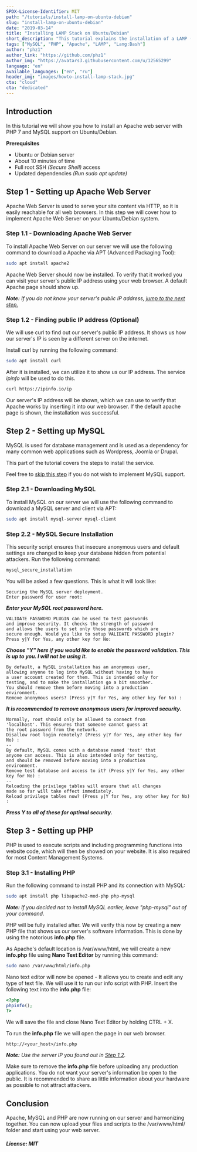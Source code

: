 ```yaml
---
SPDX-License-Identifier: MIT
path: "/tutorials/install-lamp-on-ubuntu-debian"
slug: "install-lamp-on-ubuntu-debian"
date: "2019-03-14"
title: "Installing LAMP Stack on Ubuntu/Debian"
short_description: "This tutorial explains the installation of a LAMP (Apache, MySQL, PHP) application stack on Ubuntu/Debian servers."
tags: ["MySQL", "PHP", "Apache", "LAMP", "Lang:Bash"]
author: "phz1"
author_link: "https://github.com/phz1"
author_img: "https://avatars3.githubusercontent.com/u/12565299"
language: "en"
available_languages: ["en", "ru"]
header_img: "images/howto-install-lamp-stack.jpg"
cta: "cloud"
cta: "dedicated"
---
```


## Introduction

In this tutorial we will show you how to install an Apache web server with PHP 7 and MySQL support on Ubuntu/Debian.

**Prerequisites**

* Ubuntu or Debian server
* About 10 minutes of time
* Full root SSH *(Secure Shell)* access
* Updated dependencies *(Run sudo apt update)*

## Step 1 - Setting up Apache Web Server

Apache Web Server is used to serve your site content via HTTP, so it is easily reachable for all web browsers.
In this step we will cover how to implement Apache Web Server on your Ubuntu/Debian system.

### Step 1.1 - Downloading Apache Web Server

To install Apache Web Server on our server we will use the following command to download a Apache via APT (Advanced Packaging Tool):

```bash
sudo apt install apache2
```

Apache Web Server should now be installed. To verify that it worked you can visit your server's public IP address using your web browser. A default Apache page should show up.

*__Note:__ If you do not know your server's public IP address, [jump to the next step.](#optional-step-12---finding-public-ip-address)*

### Step 1.2 - Finding public IP address (Optional)

We will use curl to find out our server's public IP address. It shows us how our server's IP is seen by a different server on the internet.

Install curl by running the following command:

```bash
sudo apt install curl
```

After it is installed, we can utilize it to show us our IP address. The service *ipinfo* will be used to do this.

```bash
curl https://ipinfo.io/ip
```

Our server's IP address will be shown, which we can use to verify that Apache works by inserting it into our web browser. If the default apache page is shown, the installation was successful.

## Step 2 - Setting up MySQL

MySQL is used for database management and is used as a dependency for many common web applications such as Wordpress, Joomla or Drupal.

This part of the tutorial covers the steps to install the service.

Feel free to [skip this step](#step-3---setting-up-php) if you do not wish to implement MySQL support.

### Step 2.1 - Downloading MySQL

To install MySQL on our server we will use the following command to download a MySQL server and client via APT:

```bash
sudo apt install mysql-server mysql-client
```

### Step 2.2 - MySQL Secure Installation

This security script ensures that insecure anonymous users and default settings are changed to keep your database hidden from potential attackers.
Run the following command:

```bash
mysql_secure_installation
```

You will be asked a few questions. This is what it will look like:

```
Securing the MySQL server deployment.
Enter password for user root: 
```

*__Enter your MySQL root password here.__*

```
VALIDATE PASSWORD PLUGIN can be used to test passwords
and improve security. It checks the strength of password
and allows the users to set only those passwords which are
secure enough. Would you like to setup VALIDATE PASSWORD plugin?
Press y|Y for Yes, any other key for No:
```

*__Choose "Y" here if you would like to enable the password validation. This is up to you. I will not be using it.__*

```
By default, a MySQL installation has an anonymous user,
allowing anyone to log into MySQL without having to have
a user account created for them. This is intended only for
testing, and to make the installation go a bit smoother.
You should remove them before moving into a production
environment.
Remove anonymous users? (Press y|Y for Yes, any other key for No) :
```

*__It is recommended to remove anonymous users for improved security.__*

```
Normally, root should only be allowed to connect from
'localhost'. This ensures that someone cannot guess at
the root password from the network.
Disallow root login remotely? (Press y|Y for Yes, any other key for No) :
--
By default, MySQL comes with a database named 'test' that
anyone can access. This is also intended only for testing,
and should be removed before moving into a production
environment.
Remove test database and access to it? (Press y|Y for Yes, any other key for No) :
--
Reloading the privilege tables will ensure that all changes
made so far will take effect immediately.
Reload privilege tables now? (Press y|Y for Yes, any other key for No) :
```

*__Press Y to all of these for optimal security.__*

## Step 3 - Setting up PHP

PHP is used to execute scripts and including programming functions into website code, which will then be showed on your website. It is also required for most Content Management Systems.

### Step 3.1 - Installing PHP

Run the following command to install PHP and its connection with MySQL:

```bash
sudo apt install php libapache2-mod-php php-mysql
```

*__Note:__ If you decided not to install MySQL earlier, leave "php-mysql" out of your command.*

PHP will be fully installed after. We will verify this now by creating a new PHP file that shows us our server's software information. This is done by using the notorious **info.php** file.

As Apache's default location is /var/www/html, we will create a new **info.php** file using **Nano Text Editor** by running this command:

```bash
sudo nano /var/www/html/info.php
```

Nano text editor will now be opened - It allows you to create and edit any type of text file. We will use it to run our info script with PHP. Insert the following text into the **info.php** file:

```php
<?php
phpinfo();
?>
```

We will save the file and close Nano Text Editor by holding CTRL + X.

To run the **info.php** file we will open the page in our web browser.

```
http://<your_host>/info.php
```

*__Note:__ Use the server IP you found out in [Step 1.2](#optional-step-12---finding-public-ip-address).*

Make sure to remove the **info.php** file before uploading any production applications. You do not want your server's information be open to the public. It is recommended to share as little information about your hardware as possible to not attract attackers.

## Conclusion

Apache, MySQL and PHP are now running on our server and harmonizing together. You can now upload your files and scripts to the /var/www/html/ folder and start using your web server.

##### License: MIT

<!---

Contributors's Certificate of Origin

By making a contribution to this project, I certify that:

(a) The contribution was created in whole or in part by me and I have
    the right to submit it under the license indicated in the file; or

(b) The contribution is based upon previous work that, to the best of my
    knowledge, is covered under an appropriate license and I have the
    right under that license to submit that work with modifications,
    whether created in whole or in part by me, under the same license
    (unless I am permitted to submit under a different license), as
    indicated in the file; or

(c) The contribution was provided directly to me by some other person
    who certified (a), (b) or (c) and I have not modified it.

(d) I understand and agree that this project and the contribution are
    public and that a record of the contribution (including all personal
    information I submit with it, including my sign-off) is maintained
    indefinitely and may be redistributed consistent with this project
    or the license(s) involved.

Signed-off-by: phz1 - phyze@protonmail.ch

-->

